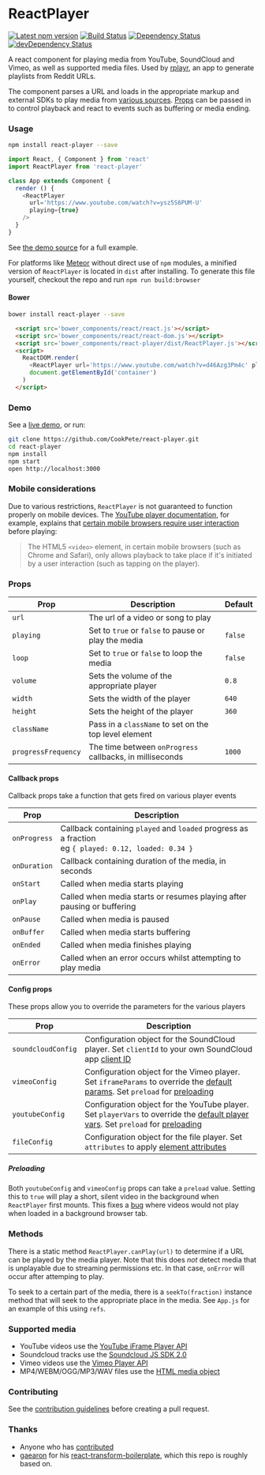 ReactPlayer
===========

[![Latest npm version](https://img.shields.io/npm/v/react-player.svg)](https://www.npmjs.com/package/react-player)
[![Build Status](https://img.shields.io/travis/CookPete/react-player/master.svg)](https://travis-ci.org/CookPete/react-player)
[![Dependency Status](https://img.shields.io/david/CookPete/react-player.svg)](https://david-dm.org/CookPete/react-player)
[![devDependency Status](https://img.shields.io/david/dev/CookPete/react-player.svg)](https://david-dm.org/CookPete/react-player#info=devDependencies)

A react component for playing media from YouTube, SoundCloud and Vimeo, as well as supported media files. Used by [rplayr](http://rplayr.com), an app to generate playlists from Reddit URLs.

The component parses a URL and loads in the appropriate markup and external SDKs to play media from [various sources](#supported-media). [Props](#props) can be passed in to control playback and react to events such as buffering or media ending.

### Usage

```bash
npm install react-player --save
```

```js
import React, { Component } from 'react'
import ReactPlayer from 'react-player'

class App extends Component {
  render () {
    <ReactPlayer
      url='https://www.youtube.com/watch?v=ysz5S6PUM-U'
      playing={true}
    />
  }
}
```

See [the demo source](https://github.com/CookPete/react-player/blob/master/src/demo/App.js) for a full example.

For platforms like [Meteor](https://www.meteor.com) without direct use of `npm` modules, a minified version of `ReactPlayer` is located in `dist` after installing. To generate this file yourself, checkout the repo and run `npm run build:browser`

#### Bower

```bash
bower install react-player --save
```

```html
  <script src='bower_components/react/react.js'></script>
  <script src='bower_components/react/react-dom.js'></script>
  <script src='bower_components/react-player/dist/ReactPlayer.js'></script>
  <script>
    ReactDOM.render(
      <ReactPlayer url='https://www.youtube.com/watch?v=d46Azg3Pm4c' playing />,
      document.getElementById('container')
    )
  </script>
```

### Demo

See a [live demo](http://cookpete.com/react-player), or run:

```bash
git clone https://github.com/CookPete/react-player.git
cd react-player
npm install
npm start
open http://localhost:3000
```

### Mobile considerations

Due to various restrictions, `ReactPlayer` is not guaranteed to function properly on mobile devices. The [YouTube player documentation](https://developers.google.com/youtube/iframe_api_reference), for example, explains that [certain mobile browsers require user interaction](https://developers.google.com/youtube/iframe_api_reference#Mobile_considerations) before playing:

> The HTML5 `<video>` element, in certain mobile browsers (such as Chrome and Safari), only allows playback to take place if it's initiated by a user interaction (such as tapping on the player).

### Props

Prop | Description | Default
---- | ----------- | -------
`url` | The url of a video or song to play
`playing` | Set to `true` or `false` to pause or play the media | `false`
`loop` | Set to `true` or `false` to loop the media | `false`
`volume` | Sets the volume of the appropriate player | `0.8`
`width` | Sets the width of the player | `640`
`height` | Sets the height of the player | `360`
`className` | Pass in a `className` to set on the top level element
`progressFrequency` | The time between `onProgress` callbacks, in milliseconds | `1000`

#### Callback props

Callback props take a function that gets fired on various player events

Prop | Description
---- | -----------
`onProgress` | Callback containing `played` and `loaded` progress as a fraction<br/>eg `{ played: 0.12, loaded: 0.34 }`
`onDuration` | Callback containing duration of the media, in seconds
`onStart` | Called when media starts playing
`onPlay` | Called when media starts or resumes playing after pausing or buffering
`onPause` | Called when media is paused
`onBuffer` | Called when media starts buffering
`onEnded` | Called when media finishes playing
`onError` | Called when an error occurs whilst attempting to play media

#### Config props

These props allow you to override the parameters for the various players

Prop | Description
---- | -----------
`soundcloudConfig` | Configuration object for the SoundCloud player. Set `clientId` to your own SoundCloud app [client ID](https://soundcloud.com/you/apps)
`vimeoConfig` | Configuration object for the Vimeo player. Set `iframeParams` to override the [default params](https://developer.vimeo.com/player/embedding#universal-parameters). Set `preload` for [preloading](#preloading)
`youtubeConfig` | Configuration object for the YouTube player. Set `playerVars` to override the [default player vars](https://developers.google.com/youtube/player_parameters?playerVersion=HTML5). Set `preload` for [preloading](#preloading)
`fileConfig` | Configuration object for the file player. Set `attributes` to apply [element attributes](https://developer.mozilla.org/en/docs/Web/HTML/Element/video#Attributes)

##### Preloading

Both `youtubeConfig` and `vimeoConfig` props can take a `preload` value. Setting this to `true` will play a short, silent video in the background when `ReactPlayer` first mounts. This fixes a [bug](https://github.com/CookPete/react-player/issues/7) where videos would not play when loaded in a background browser tab.

### Methods

There is a static method  `ReactPlayer.canPlay(url)` to determine if a URL can be played by the media player. Note that this does *not* detect media that is unplayable due to streaming permissions etc. In that case, `onError` will occur after attemping to play.

To seek to a certain part of the media, there is a `seekTo(fraction)` instance method that will seek to the appropriate place in the media. See `App.js` for an example of this using `refs`.

### Supported media

* YouTube videos use the [YouTube iFrame Player API]()
* Soundcloud tracks use the [Soundcloud JS SDK 2.0]()
* Vimeo videos use the [Vimeo Player API]()
* MP4/WEBM/OGG/MP3/WAV files use the [HTML media object]()

### Contributing

See the [contribution guidelines](https://github.com/CookPete/react-player/blob/master/CONTRIBUTING.md) before creating a pull request.

### Thanks

* Anyone who has [contributed](https://github.com/CookPete/react-player/graphs/contributors)
* [gaearon](https://github.com/gaearon) for his [react-transform-boilerplate](https://github.com/gaearon/react-transform-boilerplate), which this repo is roughly based on.
